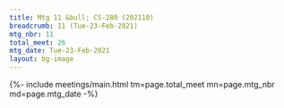 ```yaml
---
title: Mtg 11 &bull; CS-280 (202110)
breadcrumb: 11 (Tue-23-Feb-2021)
mtg_nbr: 11
total_meet: 26
mtg_date: Tue-23-Feb-2021
layout: bg-image
---
```


{%- include meetings/main.html
    tm=page.total_meet
    mn=page.mtg_nbr
    md=page.mtg_date
-%}
